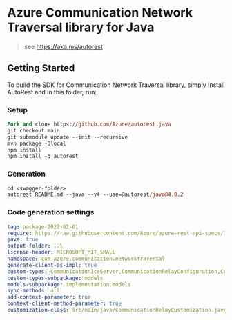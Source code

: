 # Azure Communication Network Traversal library for Java

> see https://aka.ms/autorest
## Getting Started

To build the SDK for Communication Network Traversal library, simply Install AutoRest and in this folder, run:

### Setup
```ps
Fork and clone https://github.com/Azure/autorest.java
git checkout main
git submodule update --init --recursive
mvn package -Dlocal
npm install
npm install -g autorest
```

### Generation

```ps
cd <swagger-folder>
autorest README.md --java --v4 --use=@autorest/java@4.0.2
```

### Code generation settings
``` yaml
tag: package-2022-02-01
require: https://raw.githubusercontent.com/Azure/azure-rest-api-specs/1824478ffd262205f5e7ea8218b1d667fe091d9d/specification/communication/data-plane/NetworkTraversal/readme.md
java: true
output-folder: ..\
license-header: MICROSOFT_MIT_SMALL
namespace: com.azure.communication.networktraversal
generate-client-as-impl: true
custom-types: CommunicationIceServer,CommunicationRelayConfiguration,CommunicationRelayConfigurationRequest,RouteType
custom-types-subpackage: models
models-subpackage: implementation.models
sync-methods: all
add-context-parameter: true
context-client-method-parameter: true
customization-class: src/main/java/CommunicationRelayCustomization.java
```
